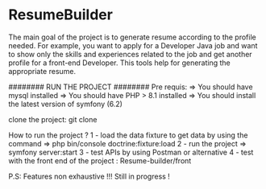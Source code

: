 # ResumeBuilder
The main goal of the project is to generate resume according to the profile needed. For example, you want to apply for a Developer Java job and want to
show only the skills and experiences related to the job and get another profile for a front-end Developer. This tools help for generating the appropriate
resume. 

######## RUN THE PROJECT ########
Pre requis:
=> You should have mysql installed 
=> You should have PHP > 8.1 installed
=> You should install the latest version of symfony (6.2)

clone the project: git clone 

How to run the project ?
1 - load the data fixture to get data by using the command => php bin/console doctrine:fixture:load
2 - run the project => symfony server:start
3 - test APIs by using Postman or alternative
4 - test with the front end of the project : Resume-builder/front

P.S: Features non exhaustive !!! Still in progress !
 
